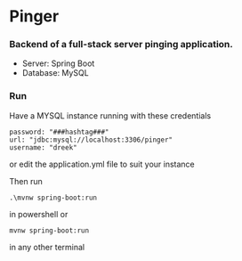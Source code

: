 # Pinger
### Backend of a full-stack server pinging application. 
* Server: Spring Boot
* Database: MySQL 

### Run
 Have a MYSQL instance running with these credentials
    
    password: "###hashtag###"
    url: "jdbc:mysql://localhost:3306/pinger"
    username: "dreek"


 or edit the application.yml file to suit your instance

Then run

    .\mvnw spring-boot:run 
in powershell or

    mvnw spring-boot:run 
in any other terminal
